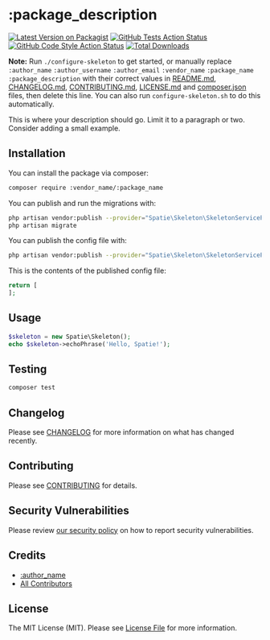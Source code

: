 # :package_description

[![Latest Version on Packagist](https://img.shields.io/packagist/v/:vendor_name/:package_name.svg?style=flat-square)](https://packagist.org/packages/:vendor_name/:package_name)
[![GitHub Tests Action Status](https://img.shields.io/github/workflow/status/:vendor_name/:package_name/run-tests?label=tests)](https://github.com/:vendor_name/:package_name/actions?query=workflow%3ATests+branch%3Amaster)
[![GitHub Code Style Action Status](https://img.shields.io/github/workflow/status/:vendor_name/:package_name/Check%20&%20fix%20styling?label=code%20style)](https://github.com/:vendor_name/:package_name/actions?query=workflow%3A"Check+%26+fix+styling"+branch%3Amaster)
[![Total Downloads](https://img.shields.io/packagist/dt/:vendor_name/:package_name.svg?style=flat-square)](https://packagist.org/packages/:vendor_name/:package_name)

**Note:** Run `./configure-skeleton` to get started, or manually replace  ```:author_name``` ```:author_username``` ```:author_email``` ```:vendor_name``` ```:package_name``` ```:package_description``` with their correct values in [README.md](README.md), [CHANGELOG.md](CHANGELOG.md), [CONTRIBUTING.md](.github/CONTRIBUTING.md), [LICENSE.md](LICENSE.md) and [composer.json](composer.json) files, then delete this line. You can also run `configure-skeleton.sh` to do this automatically.

This is where your description should go. Limit it to a paragraph or two. Consider adding a small example.

## Installation

You can install the package via composer:

```bash
composer require :vendor_name/:package_name
```

You can publish and run the migrations with:

```bash
php artisan vendor:publish --provider="Spatie\Skeleton\SkeletonServiceProvider" --tag=":package_name-migrations"
php artisan migrate
```

You can publish the config file with:
```bash
php artisan vendor:publish --provider="Spatie\Skeleton\SkeletonServiceProvider" --tag=":package_name-config"
```

This is the contents of the published config file:

```php
return [
];
```

## Usage

```php
$skeleton = new Spatie\Skeleton();
echo $skeleton->echoPhrase('Hello, Spatie!');
```

## Testing

```bash
composer test
```

## Changelog

Please see [CHANGELOG](CHANGELOG.md) for more information on what has changed recently.

## Contributing

Please see [CONTRIBUTING](.github/CONTRIBUTING.md) for details.

## Security Vulnerabilities

Please review [our security policy](../../security/policy) on how to report security vulnerabilities.

## Credits

- [:author_name](https://github.com/:author_username)
- [All Contributors](../../contributors)

## License

The MIT License (MIT). Please see [License File](LICENSE.md) for more information.
